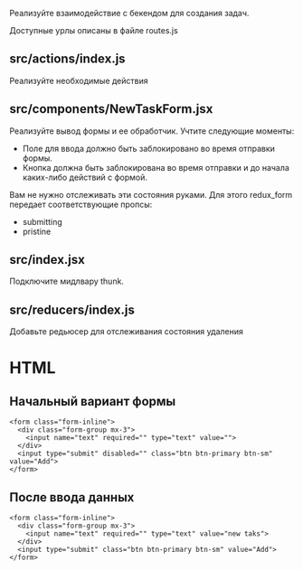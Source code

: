 Реализуйте взаимодействие с бекендом для создания задач.

Доступные урлы описаны в файле routes.js

## src/actions/index.js
Реализуйте необходимые действия

## src/components/NewTaskForm.jsx
Реализуйте вывод формы и ее обработчик. Учтите следующие моменты:

- Поле для ввода должно быть заблокировано во время отправки формы.
- Кнопка должна быть заблокирована во время отправки и до начала каких-либо действий с формой.

Вам не нужно отслеживать эти состояния руками. Для этого redux_form передает соответствующие пропсы:

- submitting
- pristine

## src/index.jsx
Подключите мидлвару thunk.

## src/reducers/index.js
Добавьте редьюсер для отслеживания состояния удаления

# HTML
## Начальный вариант формы

```
<form class="form-inline">
  <div class="form-group mx-3">
    <input name="text" required="" type="text" value="">
  </div>
  <input type="submit" disabled="" class="btn btn-primary btn-sm" value="Add">
</form>
```
## После ввода данных

```
<form class="form-inline">
  <div class="form-group mx-3">
    <input name="text" required="" type="text" value="new taks">
  </div>
  <input type="submit" class="btn btn-primary btn-sm" value="Add">
</form>
```